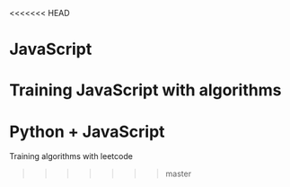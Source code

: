 <<<<<<< HEAD
# JavaScript
Training JavaScript with algorithms
=======
# Python + JavaScript
Training algorithms with leetcode
>>>>>>> master
